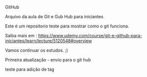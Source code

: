 GitHub

Arquivo da aula de Git e Gub Hub para iniciantes

Este é um repositorio teste para mostrar como o git funciona.

Saiba mais em : https://www.udemy.com/course/git-e-github-para-iniciantes/learn/lecture/5120548#overview

Vamos continuar os estudos. ;)

Primeira atualização - envio para o git hub

teste para adição de tag